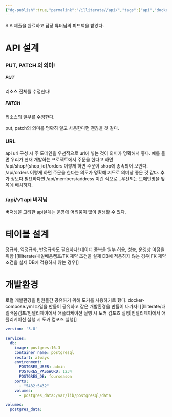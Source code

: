 ```yaml
---
{"dg-publish":true,"permalink":"/illiterate//api/","tags":["api","docker-compose","테이블설계"],"noteIcon":"","created":"2025-02-13T10:12:00","updated":"2025-02-15T15:18:35+09:00"}
---
```


S.A 제출을 완료하고 담당 튜터님의 피드백을 받았다.

# API 설계

### PUT, PATCH 의 의미!

##### PUT

리소스 전체를 수정한다!

##### PATCH

리소스의 일부를 수정한다.

put, patch의 의미를 명확히 알고 사용한다면 괜찮을 것 같다.

### URL

api url 구성 시 주 도메인을 우선적으로 url에 넣는 것이 의미가 명확해서 좋다.
예를 들면 우리가 현재 개발하는 프로젝트에서 주문을 한다고 하면
	/api/shop/{shop_id}/orders 이렇게 하면 주문이 shop에 종속되어 보인다.
	/api/orders 이렇게 하면 주문을 한다는 의도가 명확해 지므로 의미상 좋은 것 같다. 
추가 정보다 필요하다면 /api/members/address 이런 식으로...우선되는 도메인명을 앞쪽에 배치하자.

### /api/v1 api 버저닝

버저닝을 고려한 api설계는 운영에 어려움이 많이 발생할 수 있다.

# 테이블 설계

정규화, 역정규화, 
반정규화도 필요하다! 데이터 중복을 일부 허용, 성능, 운영상 이점을 위함
[[Illiterate/내일배움캠프/FK 제약 조건을 실제 DB에 적용하지 않는 경우\|FK 제약 조건을 실제 DB에 적용하지 않는 경우]]

# 개발환경

로컬 개발환경을 팀원들간 공유하기 위해 도커를 사용하기로 했다.
docker-compose.yml 파일을 만들어 공유하고 같은 개발환경을 만들어 나가자!
[[Illiterate/내일배움캠프/인텔리제이에서 애플리케이션 실행 시 도커 컴포즈 실행\|인텔리제이에서 애플리케이션 실행 시 도커 컴포즈 실행]]

```yml
version: '3.8'

services:
  db:
    image: postgres:16.3
    container_name: postgresql
    restart: always
    environment:
      POSTGRES_USER: admin
      POSTGRES_PASSWORD: 1234
      POSTGRES_DB: fourseason
    ports:
      - "5432:5432"
    volumes:
      - postgres_data:/var/lib/postgresql/data

volumes:
  postgres_data:
```

